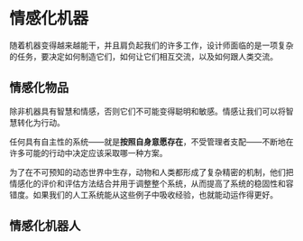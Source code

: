 # 情感化机器

随着机器变得越来越能干，并且肩负起我们的许多工作，设计师面临的是一项复杂的任务，要决定如何制造它们，如何让它们相互交流，以及如何跟人类交流。

## 情感化物品

除非机器具有智慧和情感，否则它们不可能变得聪明和敏感。情感让我们可以将智慧转化为行动。

任何具有自主性的系统——就是**按照自身意愿存在**，不受管理者支配——不断地在许多可能的行动中决定应该采取哪一种方案。

为了在不可预知的动态世界中生存，动物和人类都形成了复杂精密的机制，他们把情感化的评价和评估方法结合并用于调整整个系统，从而提高了系统的稳固性和容错度。如果我们的人工系统能从这些例子中吸收经验，也就能动运作得更好。

## 情感化机器人

